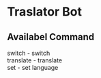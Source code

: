 # Traslator Bot

## Availabel Command

switch - switch  
translate - translate  
set - set language  
